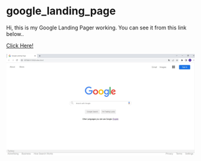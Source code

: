 # google_landing_page
Hi, this is my Google Landing Pager working. You can see it from this link below..

[Click Here!](https://yusufgozukara.github.io/google_landing_page/)

![img](https://github.com/yusufgozukara/google_landing_page/blob/master/google_landing_page.jpg?raw=true)
